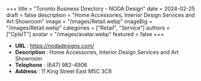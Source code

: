 +++
title = "Toronto Business Directory - NODA Design"
date = 2024-02-25
draft = false
description = "Home Accessories, Interior Design Services and Art Showroom"
image = "/images/Retail.webp"
imageBig = "/images/Retail.webp"
categories = ["Retail", "Service"]
authors = ["CplsIT"]
avatar = "/images/avatar.webp"
featured = false
+++


* **URL** :  https://nodadesigns.com/
* **Description** : Home Accessories, Interior Design Services and Art Showroom
* **Telephone** : (647) 982-4906
* **Address** : 11 King Street East M5C 3C6